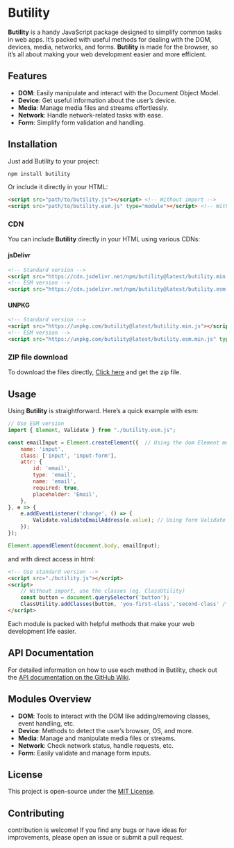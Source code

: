 # Butility

**Butility** is a handy JavaScript package designed to simplify common tasks in web apps. It’s packed with useful methods for dealing with the DOM, devices, media, networks, and forms. **Butility** is made for the browser, so it’s all about making your web development easier and more efficient.

## Features

- **DOM**: Easily manipulate and interact with the Document Object Model.
- **Device**: Get useful information about the user’s device.
- **Media**: Manage media files and streams effortlessly.
- **Network**: Handle network-related tasks with ease.
- **Form**: Simplify form validation and handling.

## Installation

Just add Butility to your project:

```bash
npm install butility
```

Or include it directly in your HTML:

```html
<script src="path/to/butility.js"></script> <!-- Without import -->
<script src="path/to/butility.esm.js" type="module"></script> <!-- With import (esm) -->
```

### CDN

You can include **Butility** directly in your HTML using various CDNs:

#### jsDelivr

```html
<!-- Standard version -->
<script src="https://cdn.jsdelivr.net/npm/butility@latest/butility.min.js"></script>
<!-- ESM version -->
<script src="https://cdn.jsdelivr.net/npm/butility@latest/butility.esm.min.js" type="module"></script>
```

#### UNPKG

```html
<!-- Standard version -->
<script src="https://unpkg.com/butility@latest/butility.min.js"></script>
<!-- ESM version -->
<script src="https://unpkg.com/butility@latest/butility.esm.min.js" type="module"></script>
```

### ZIP file download
To download the files directly, [Click here](https://github.com/ermi111/butility/archive/refs/heads/master.zip) and get the zip file.

## Usage

Using **Butility** is straightforward. Here’s a quick example with esm:

```javascript
// Use ESM version
import { Element, Validate } from "./butility.esm.js";

const emailInput = Element.createElement({  // Using the dom Element method
    name: 'input',
    class: ['input', 'input-form'],
    attr: {
        id: 'email',
        type: 'email',
        name: 'email',
        required: true,
        placeholder: 'Email',
    },
}, e => {
    e.addEventListener('change', () => {
        Validate.validateEmailAddress(e.value); // Using form Validate method
    });
});

Element.appendElement(document.body, emailInput);
```
and with direct access in html:

```html
<!-- Use standard version -->
<script src="./butility.js"></script>
<script>
    // Without import, use the classes (eg. ClassUtility)
    const button = document.querySelector('button');
    ClassUtility.addClasses(button, 'you-first-class','second-class' /* continue as your need!*/);
</script>
```

Each module is packed with helpful methods that make your web development life easier.

## API Documentation

For detailed information on how to use each method in Butility, check out the [API documentation on the GitHub Wiki](https://github.com/ermi111/butility/wiki).

## Modules Overview

- **DOM**: Tools to interact with the DOM like adding/removing classes, event handling, etc.
- **Device**: Methods to detect the user’s browser, OS, and more.
- **Media**: Manage and manipulate media files or streams.
- **Network**: Check network status, handle requests, etc.
- **Form**: Easily validate and manage form inputs.

## License

This project is open-source under the [MIT License](https://github.com/ermi111/butility?tab=MIT-1-ov-file).

## Contributing

contribution is welcome! If you find any bugs or have ideas for improvements, please open an issue or submit a pull request.